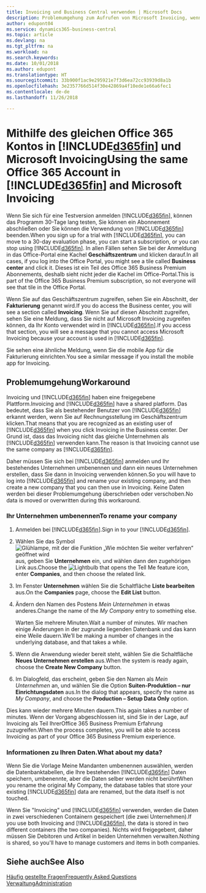 ```yaml
---
title: Invoicing und Business Central verwenden | Microsoft Docs
description: Problemumgehung zum Aufrufen von Microsoft Invoicing, wenn Sie sich auf Dynamics 365 Business Central
author: edupont04
ms.service: dynamics365-business-central
ms.topic: article
ms.devlang: na
ms.tgt_pltfrm: na
ms.workload: na
ms.search.keywords: 
ms.date: 10/01/2018
ms.author: edupont
ms.translationtype: HT
ms.sourcegitcommit: 33b900f1ac9e295921e7f3d6ea72cc93939d8a1b
ms.openlocfilehash: 3e2357766d514f30e42869a4f10ede1e66a6fec1
ms.contentlocale: de-de
ms.lasthandoff: 11/26/2018

---
```

# <a name="using-the-same-office-365-account-in-included365finincludesd365finlongmdmd-and-microsoft-invoicing"></a><span data-ttu-id="ab9af-103">Mithilfe des gleichen Office 365 Kontos in [!INCLUDE[d365fin](includes/d365fin_long_md.md)] und Microsoft Invoicing</span><span class="sxs-lookup"><span data-stu-id="ab9af-103">Using the same Office 365 Account in [!INCLUDE[d365fin](includes/d365fin_long_md.md)] and Microsoft Invoicing</span></span>
<span data-ttu-id="ab9af-104">Wenn Sie sich für eine Testversion anmelden [!INCLUDE[d365fin](includes/d365fin_md.md)], können das Programm 30-Tage lang testen, Sie können ein Abonnement abschließen oder Sie können die Verwendung von [!INCLUDE[d365fin](includes/d365fin_md.md)] beenden.</span><span class="sxs-lookup"><span data-stu-id="ab9af-104">When you sign up for a trial with [!INCLUDE[d365fin](includes/d365fin_md.md)], you can move to a 30-day evaluation phase, you can start a subscription, or you can stop using [!INCLUDE[d365fin](includes/d365fin_md.md)].</span></span> <span data-ttu-id="ab9af-105">In allen Fällen sehen Sie bei der Anmeldung in das Office-Portal eine Kachel **Geschäftszentrum** und klicken darauf.</span><span class="sxs-lookup"><span data-stu-id="ab9af-105">In all cases, if you log into the Office Portal, you might see a tile called **Business center** and click it.</span></span> <span data-ttu-id="ab9af-106">Dieses ist ein Teil des Office 365 Business Premium Abonnements, deshalb sieht nicht jeder die Kachel im Office-Portal.</span><span class="sxs-lookup"><span data-stu-id="ab9af-106">This is part of the Office 365 Business Premium subscription, so not everyone will see that tile in the Office Portal.</span></span>  

<span data-ttu-id="ab9af-107">Wenn Sie auf das Geschäftszentrum zugreifen, sehen Sie ein Abschnitt, der **Fakturierung** genannt wird.</span><span class="sxs-lookup"><span data-stu-id="ab9af-107">If you do access the Business center, you will see a section called **Invoicing**.</span></span> <span data-ttu-id="ab9af-108">Wenn Sie auf diesen Abschnitt zugreifen, sehen Sie eine Meldung, dass Sie nicht auf Microsoft Invoicing zugreifen können, da Ihr Konto verwendet wird in [!INCLUDE[d365fin](includes/d365fin_md.md)].</span><span class="sxs-lookup"><span data-stu-id="ab9af-108">If you access that section, you will see a message that you cannot access Microsoft Invoicing because your account is used in [!INCLUDE[d365fin](includes/d365fin_md.md)].</span></span>  

<span data-ttu-id="ab9af-109">Sie sehen eine ähnliche Meldung, wenn Sie die mobile App für die Fakturierung einrichten.</span><span class="sxs-lookup"><span data-stu-id="ab9af-109">You see a similar message if you install the mobile app for Invoicing.</span></span>  

## <a name="workaround"></a><span data-ttu-id="ab9af-110">Problemumgehung</span><span class="sxs-lookup"><span data-stu-id="ab9af-110">Workaround</span></span>
<span data-ttu-id="ab9af-111">Invoicing und [!INCLUDE[d365fin](includes/d365fin_md.md)] haben eine freigegebene Plattform.</span><span class="sxs-lookup"><span data-stu-id="ab9af-111">Invoicing and [!INCLUDE[d365fin](includes/d365fin_md.md)] have a shared platform.</span></span> <span data-ttu-id="ab9af-112">Das bedeutet, dass Sie als bestehender Benutzer von [!INCLUDE[d365fin](includes/d365fin_md.md)] erkannt werden, wenn Sie auf Rechnungsstellung im Geschäftszentrum klicken.</span><span class="sxs-lookup"><span data-stu-id="ab9af-112">That means that you are recognized as an existing user of [!INCLUDE[d365fin](includes/d365fin_md.md)] when you click Invoicing in the Business center.</span></span> <span data-ttu-id="ab9af-113">Der Grund ist, dass das Invoicing nicht das gleiche Unternehmen als [!INCLUDE[d365fin](includes/d365fin_md.md)] verwenden kann.</span><span class="sxs-lookup"><span data-stu-id="ab9af-113">The reason is that Invoicing cannot use the same company as [!INCLUDE[d365fin](includes/d365fin_md.md)].</span></span>  

<span data-ttu-id="ab9af-114">Daher müssen Sie sich bei [!INCLUDE[d365fin](includes/d365fin_md.md)] anmelden und Ihr bestehendes Unternehmen umbenennen und dann ein neues Unternehmen erstellen, dass Sie dann in Invoicing verwenden können.</span><span class="sxs-lookup"><span data-stu-id="ab9af-114">So you will have to log into [!INCLUDE[d365fin](includes/d365fin_md.md)] and rename your existing company, and then create a new company that you can then use in Invoicing.</span></span> <span data-ttu-id="ab9af-115">Keine Daten werden bei dieser Problemumgehung überschrieben oder verschoben.</span><span class="sxs-lookup"><span data-stu-id="ab9af-115">No data is moved or overwritten during this workaround.</span></span>

### <a name="to-rename-your-company"></a><span data-ttu-id="ab9af-116">Ihr Unternehmen umbenennen</span><span class="sxs-lookup"><span data-stu-id="ab9af-116">To rename your company</span></span>
1.  <span data-ttu-id="ab9af-117">Anmelden bei [!INCLUDE[d365fin](includes/d365fin_md.md)].</span><span class="sxs-lookup"><span data-stu-id="ab9af-117">Sign in to your [!INCLUDE[d365fin](includes/d365fin_md.md)].</span></span>  
2.  <span data-ttu-id="ab9af-118">Wählen Sie das Symbol ![Glühlampe, mit der die Funktion „Wie möchten Sie weiter verfahren“ geöffnet wird](media/ui-search/search_small.png "Wie möchten Sie weiter verfahren?") aus, geben Sie **Unternehmen** ein, und wählen dann den zugehörigen Link aus.</span><span class="sxs-lookup"><span data-stu-id="ab9af-118">Choose the ![Lightbulb that opens the Tell Me feature](media/ui-search/search_small.png "Tell me what you want to do") icon, enter **Companies**, and then choose the related link.</span></span>  
3.  <span data-ttu-id="ab9af-119">Im Fenster **Unternehmen** wählen Sie die Schaltfläche **Liste bearbeiten** aus.</span><span class="sxs-lookup"><span data-stu-id="ab9af-119">On the **Companies** page, choose the **Edit List** button.</span></span>  
4.  <span data-ttu-id="ab9af-120">Ändern den Namen des Postens *Mein Unternehmen* in etwas anderes.</span><span class="sxs-lookup"><span data-stu-id="ab9af-120">Change the name of the *My Company* entry to something else.</span></span>  

    <span data-ttu-id="ab9af-121">Warten Sie mehrere Minuten.</span><span class="sxs-lookup"><span data-stu-id="ab9af-121">Wait a number of minutes.</span></span> <span data-ttu-id="ab9af-122">Wir machen einige Änderungen in der zugrunde liegenden Datenbank und das kann eine Weile dauern.</span><span class="sxs-lookup"><span data-stu-id="ab9af-122">We’ll be making a number of changes in the underlying database, and that takes a while.</span></span>
5.  <span data-ttu-id="ab9af-123">Wenn die Anwendung wieder bereit steht, wählen Sie die Schaltfläche **Neues Unternehmen erstellen** aus.</span><span class="sxs-lookup"><span data-stu-id="ab9af-123">When the system is ready again, choose the **Create New Company** button.</span></span>  
6.  <span data-ttu-id="ab9af-124">Im Dialogfeld, das erscheint, geben Sie den Namen als *Mein Unternehmen* an, und wählen Sie die Option **Suiten-Produktion – nur Einrichtungsdaten** aus.</span><span class="sxs-lookup"><span data-stu-id="ab9af-124">In the dialog that appears, specify the name as *My Company*, and choose the **Production – Setup Data Only** option.</span></span>  

<span data-ttu-id="ab9af-125">Dies kann wieder mehrere Minuten dauern.</span><span class="sxs-lookup"><span data-stu-id="ab9af-125">This again takes a number of minutes.</span></span> <span data-ttu-id="ab9af-126">Wenn der Vorgang abgeschlossen ist, sind Sie in der Lage, auf Invoicing als Teil IhrerOffice 365 Business Premium Erfahrung zuzugreifen.</span><span class="sxs-lookup"><span data-stu-id="ab9af-126">When the process completes, you will be able to access Invoicing as part of your Office 365 Business Premium experience.</span></span>  

### <a name="what-about-my-data"></a><span data-ttu-id="ab9af-127">Informationen zu Ihren Daten.</span><span class="sxs-lookup"><span data-stu-id="ab9af-127">What about my data?</span></span>
<span data-ttu-id="ab9af-128">Wenn Sie die Vorlage Meine Mandanten umbenennen auswählen, werden die Datenbanktabellen, die Ihre bestehenden [!INCLUDE[d365fin](includes/d365fin_md.md)] Daten speichern, umbenennte, aber die Daten selber werden nicht berührt</span><span class="sxs-lookup"><span data-stu-id="ab9af-128">When you rename the original My Company, the database tables that store your existing [!INCLUDE[d365fin](includes/d365fin_md.md)] data are renamed, but the data itself is not touched.</span></span>  

<span data-ttu-id="ab9af-129">Wenn Sie "Invoicing" und [!INCLUDE[d365fin](includes/d365fin_md.md)] verwenden, werden die Daten in zwei verschiedenen Containern gespeichert (die zwei Unternehmen).</span><span class="sxs-lookup"><span data-stu-id="ab9af-129">If you use both Invoicing and [!INCLUDE[d365fin](includes/d365fin_md.md)], the data is stored in two different containers (the two companies).</span></span> <span data-ttu-id="ab9af-130">Nichts wird freigegebent, daher müssen Sie Debitoren und Artikel in beiden Unternehmen verwalten.</span><span class="sxs-lookup"><span data-stu-id="ab9af-130">Nothing is shared, so you'll have to manage customers and items in both companies.</span></span>  

## <a name="see-also"></a><span data-ttu-id="ab9af-131">Siehe auch</span><span class="sxs-lookup"><span data-stu-id="ab9af-131">See Also</span></span>
[<span data-ttu-id="ab9af-132">Häufig gestellte Fragen</span><span class="sxs-lookup"><span data-stu-id="ab9af-132">Frequently Asked Questions</span></span>](across-faq.md)  
[<span data-ttu-id="ab9af-133">Verwaltung</span><span class="sxs-lookup"><span data-stu-id="ab9af-133">Administration</span></span>](admin-setup-and-administration.md)  

